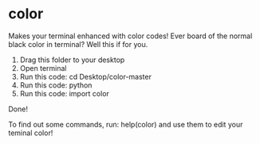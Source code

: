 # color
Makes your terminal enhanced with color codes!
Ever board of the normal black color in terminal? Well this if for you.

1. Drag this folder to your desktop
2. Open terminal
3. Run this code: cd Desktop/color-master
4. Run this code: python
5. Run this code: import color

Done!

To find out some commands, run: help(color)
and use them to edit your teminal color!
